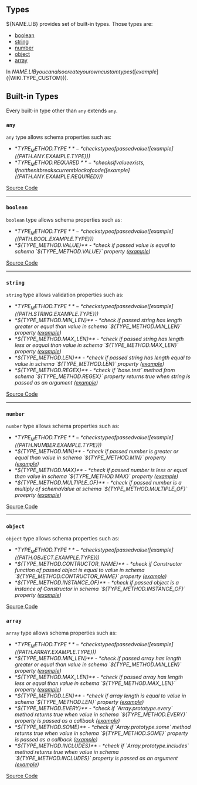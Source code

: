 ## Types
${NAME.LIB} provides set of built-in types. Those types are:
  - [boolean](#boolean)
  - [string](#string)
  - [number](#number)
  - [object](#object)
  - [array](#array)

In ${NAME.LIB} you can also create your own custom types ([example](${WIKI.TYPE_CUSTOM})).

## Built-in Types
Every built-in type other than `any` extends `any`.
### **`any`**
`any` type allows schema properties such as:
- **${TYPE_METHOD.TYPE}** - *checks type of passed value ([example](${PATH.ANY.EXAMPLE.TYPE}))*
- **${TYPE_METHOD.REQUIRED}** - *checks if value exists, if not then it breaks current block of code ([example](${PATH.ANY.EXAMPLE.REQUIRED}))*

[Source Code](${PATH.ANY.SRC})
***
### **`boolean`**
`boolean` type allows schema properties such as:
- **${TYPE_METHOD.TYPE}** - *checks type of passed value ([example](${PATH.BOOL.EXAMPLE.TYPE}))*
- **${TYPE_METHOD.VALUE}** - *check if passed value is equal to schema `${TYPE_METHOD.VALUE}` property ([example](${PATH.BOOL.EXAMPLE.VALUE}))*

[Source Code](${PATH.BOOL.SRC})
***
### **`string`**
`string` type allows validation properties such as:
- **${TYPE_METHOD.TYPE}** - *checks type of passed value ([example](${PATH.STRING.EXAMPLE.TYPE}))*
- **${TYPE_METHOD.MIN_LEN}** - *check if passed string has length greater or equal than value in schema `${TYPE_METHOD.MIN_LEN}` property ([example](${PATH.STRING.EXAMPLE.MIN_LEN}))*
- **${TYPE_METHOD.MAX_LEN}** - *check if passed string has length less or eaqual than value in schema `${TYPE_METHOD.MAX_LEN}` property ([example](${PATH.STRING.EXAMPLE.MAX_LEN}))*
- **${TYPE_METHOD.LEN}** - *check if passed string has length equal to value in schema `${TYPE_METHOD.LEN}` property ([example](${PATH.STRING.EXAMPLE.LEN}))*
- **${TYPE_METHOD.REGEX}** - *check if `base.test` method from schema `${TYPE_METHOD.REGEX}` property returns true when string is passed as an argument ([example](${PATH.STRING.EXAMPLE.REGEX}))*

[Source Code](${PATH.STRING.SRC})
***
### **`number`**
`number` type allows schema properties such as:
- **${TYPE_METHOD.TYPE}** - *checks type of passed value ([example](${PATH.NUMBER.EXAMPLE.TYPE}))*
- **${TYPE_METHOD.MIN}** - *check if passed number is greater or equal than value in schema `${TYPE_METHOD.MIN}` property ([example](${PATH.NUMBER.EXAMPLE.MIN}))*
- **${TYPE_METHOD.MAX}** - *check if passed number is less or equal than value in schema `${TYPE_METHOD.MAX}` property ([example](${PATH.NUMBER.EXAMPLE.MAX}))*
- **${TYPE_METHOD.MULTIPLE_OF}** - *check if passed number is a multiply of schemaValue at schema `${TYPE_METHOD.MULTIPLE_OF}` proeprty ([example](${PATH.NUMBER.EXAMPLE.MULTIPLE_OF}))*

[Source Code](${PATH.NUMBER.SRC})
***
### **`object`**
`object` type allows schema properties such as:
- **${TYPE_METHOD.TYPE}** - *checks type of passed value ([example](${PATH.OBJECT.EXAMPLE.TYPE}))*
- **${TYPE_METHOD.CONTRUCTOR_NAME}** - *check if Constructor function of passed object is equal to value in schema `${TYPE_METHOD.CONTRUCTOR_NAME}` property ([example](${PATH.OBJECT.EXAMPLE.CONSTRUCTOR_NAME}))*
- **${TYPE_METHOD.INSTANCE_OF}** - *check if passed object is a instance of Constructor in schema `${TYPE_METHOD.INSTANCE_OF}` property ([example](${PATH.OBJECT.EXAMPLE.INSTANCE_OF}))*

[Source Code](${PATH.OBJECT.SRC})
### **`array`**
`array` type allows schema properties such as:
- **${TYPE_METHOD.TYPE}** - *checks type of passed value ([example](${PATH.ARRAY.EXAMPLE.TYPE}))*
- **${TYPE_METHOD.MIN_LEN}** - *check if passed array has length greater or equal than value in schema `${TYPE_METHOD.MIN_LEN}` property ([example](${PATH.ARRAY.EXAMPLE.MIN_LEN}))*
- **${TYPE_METHOD.MAX_LEN}** - *check if passed array has length less or equal than value in schema `${TYPE_METHOD.MAX_LEN}` property ([example](${PATH.ARRAY.EXAMPLE.MAX_LEN}))*
- **${TYPE_METHOD.LEN}** - *check if array length is equal to value in schema `${TYPE_METHOD.LEN}` property ([example](${PATH.ARRAY.EXAMPLE.LEN}))*
- **${TYPE_METHOD.EVERY}** - *check if `Array.prototype.every` method returns true when value in schema `${TYPE_METHOD.EVERY}` property is passed as a callback ([example](${PATH.ARRAY.EXAMPLE.EVERY}))*
- **${TYPE_METHOD.SOME}** - *check if `Array.prototype.some` method returns true when value in schema `${TYPE_METHOD.SOME}` property is passed as a callback ([example](${PATH.ARRAY.EXAMPLE.SOME}))*
- **${TYPE_METHOD.INCLUDES}** - *check if `Array.prototype.includes` method returns true when value in schema `${TYPE_METHOD.INCLUDES}` property is passed as an argument ([example](${PATH.ARRAY.EXAMPLE.INCLUDES}))*

[Source Code](${PATH.ARRAY.SRC})
